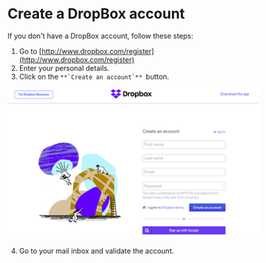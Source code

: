 # Create a DropBox account

If you don't have a DropBox account, follow these steps:

1. Go to [http://www.dropbox.com/register](http://www.dropbox.com/register)
2. Enter your personal details.
3. Click on the ``**`Create an account`** ``button.

![](../.gitbook/assets/image%20%28130%29.png)

4. Go to your mail inbox and validate the account.

